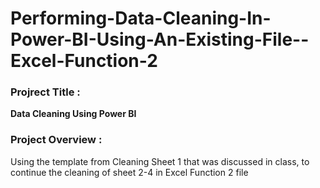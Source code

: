 # Performing-Data-Cleaning-In-Power-BI-Using-An-Existing-File--Excel-Function-2

### Projrect Title :  
**Data Cleaning Using Power BI**

### Project Overview : 
Using the template from Cleaning Sheet 1 that was discussed in class, to continue the cleaning of sheet 2-4 in Excel Function 2 file

